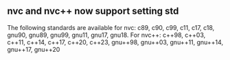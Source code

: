 ## nvc and nvc++ now support setting std

The following standards are available for nvc: c89, c90, c99, c11,
c17, c18, gnu90, gnu89, gnu99, gnu11, gnu17, gnu18. For nvc++: 
c++98, c++03, c++11, c++14, c++17, c++20, c++23, gnu++98, gnu++03,
gnu++11, gnu++14, gnu++17, gnu++20
